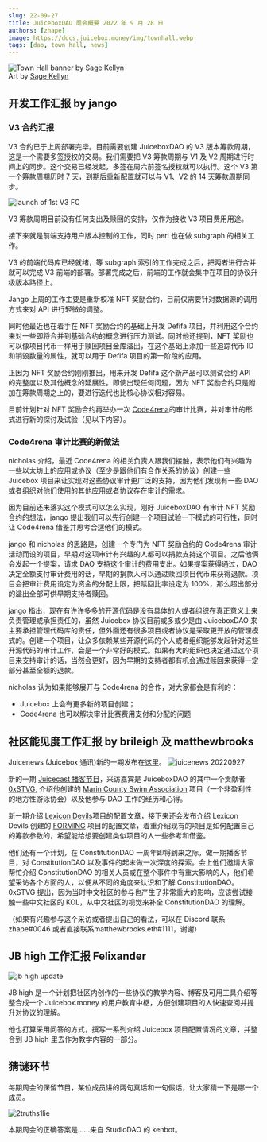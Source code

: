 ```yaml
---
slug: 22-09-27
title: JuiceboxDAO 周会概要 2022 年 9 月 28 日
authors: [zhape]
image: https://docs.juicebox.money/img/townhall.webp
tags: [dao, town hall, news]
---
```


![Town Hall banner by Sage Kellyn](townhall.webp)  
Art by [Sage Kellyn](https://twitter.com/SageKellyn)

## 开发工作汇报 by jango

### V3 合约汇报

V3 合约已于上周部署完毕。目前需要创建 JuiceboxDAO 的 V3 版本筹款周期，这是一个需要多签授权的交易。我们需要把 V3 筹款周期与 V1 及 V2 周期进行时间上的同步。这个交易已经发起，多签在周六前签名授权就可以执行。这个 V3 第一个筹款周期历时 7 天，到期后重新配置就可以与 V1、V2 的 14 天筹款周期同步。

![launch of 1st V3 FC](gSt2Dyu.webp)

V3 筹款周期目前没有任何支出及赎回的安排，仅作为接收 V3 项目费用用途。

接下来就是前端支持用户版本控制的工作，同时 peri 也在做 subgraph 的相关工作。

V3 的前端代码库已经就绪，等 subgraph 索引的工作完成之后，把两者进行合并就可以完成 V3 前端的部署。部署完成之后，前端的工作就会集中在项目的协议升级版本路径上。

Jango 上周的工作主要是重新校准 NFT 奖励合约，目前仅需要针对数据源的调用方式来对 API 进行轻微的调整。

同时他最近也在着手在 NFT 奖励合约的基础上开发 Defifa 项目，并利用这个合约来对一些即将合并到基础合约的概念进行压力测试。同时他还提到，NFT 奖励也可以像项目代币一样用于赎回项目金库溢出，在这个基础上添加一些追踪代币 ID 和销毁数量的属性，就可以用于 Defifa 项目的第一阶段的应用。

正因为 NFT 奖励合约刚刚推出，用来开发 Defifa 这个新产品可以测试合约 API 的完整度以及其他概念的延展性。即使出现任何问题，因为 NFT 奖励合约只是附加在筹款周期之上的，要进行迭代也比核心协议相对容易。

目前计划针对 NFT 奖励合约再举办一次 [Code4rena](https://code4rena.com/)的审计比赛，并对审计的形式进行新的探讨及试验（见以下内容）。

### Code4rena 审计比赛的新做法

nicholas 介绍，最近 Code4rena 的相关负责人跟我们接触，表示他们有兴趣为一些以太坊上的应用或协议（至少是跟他们有合作关系的协议）创建一些 Juicebox 项目来让实现对这些协议审计更广泛的支持，因为他们发现有一些 DAO 或者组织对他们使用的其他应用或者协议存在审计的需求。

因为目前还未落实这个模式可以怎么实现，刚好 JuiceboxDAO 有审计 NFT 奖励合约的想法，jango 提出我们可以先行创建一个项目试验一下模式的可行性，同时让 Code4rena 借鉴并思考合适他们的模式。

jango 和 nicholas 的思路是，创建一个专门为 NFT 奖励合约的 Code4rena 审计活动而设的项目，早期对这项审计有兴趣的人都可以捐款支持这个项目。之后他俩会发起一个提案，请求 DAO 支持这个审计的费用支出。如果提案获得通过，DAO 决定全额支付审计费用的话，早期的捐款人可以通过赎回项目代币来获得退款。项目会把审计费用设定为资金的分配上限，把赎回比率设定为 100%，那么超出部分的溢出全部可供早期支持者赎回。

jango 指出，现在有许许多多的开源代码是没有具体的人或者组织在真正意义上来负责管理或承担责任的，虽然 Juicebox 协议目前或多或少是由 JuiceboxDAO 来主要承担管理代码库的责任，但外面还有很多项目或者协议是采取更开放的管理模式的。创建一个项目，让众多依赖某些开源代码的个人或者组织能够发起针对这些开源代码的审计工作，会是一个非常好的模式。如果有大的组织也决定通过这个项目来支持审计的话，当然会更好，因为早期的支持者都有机会通过赎回来获得一定部分甚至全额的退款。

nicholas 认为如果能够展开与 Code4rena 的合作，对大家都会是有利的：
- Juicebox 上会有更多新的项目创建；
- Code4rena 也可以解决审计比赛费用支付和分配的问题

## 社区能见度工作汇报 by brileigh 及 matthewbrooks

Juicenews (Juicebox 通讯)新的一期发布在[这里](https://juicenews.beehiiv.com/p/juicenews-sep-27)。
![juicenews 20220927](0PM1U8z.webp)


新的一期 [Juicecast 播客节目](https://anchor.fm/thejuicecast/episodes/Ep--11---Steve-from-Marin-County-Swim-Association-e1oet1l)，采访嘉宾是 JuiceboxDAO 的其中一个贡献者 [0xSTVG](https://twitter.com/0xSTVG), 介绍他创建的 [Marin County Swim Association](https://juicebox.money/@mcsa) 项目（一个非盈利性的地方性游泳协会）以及他参与 DAO 工作的经历和心得。

新一期介绍 [Lexicon Devils](https://juicebox.money/p/lexicondevils)项目的配置文章，接下来还会发布介绍 Lexicon Devils 创建的 [FORMING](https://juicebox.money/v2/p/66) 项目的配置文章，着重介绍现有的项目是如何配置自己的筹款参数的，希望能给想要创建类似项目的人一些参考和借鉴。

他们还有一个计划，在 ConstitutionDAO 一周年即将到来之际，做一期播客节目，对 ConstitutionDAO 以及事件的起末做一次深度的探索。会上他们邀请大家帮忙介绍 ConstitutionDAO 的相关人员或在整个事件中有重大影响的人，他们希望采访各个方面的人，以便从不同的角度来认识和了解 ConstitutionDAO。0xSTVG 提出，因为当时中文社区的参与也产生了非常重大的影响，应该尝试接触一些中文社区的 KOL，从中文社区的视觉来补全 ConstitutionDAO 的理解。

（如果有兴趣参与这个采访或者提出自己的看法，可以在 Discord 联系 zhape#0046 或者直接联系matthewbrooks.eth#1111，谢谢）

## JB high 工作汇报 Felixander
![jb high update](ycglZ2j.webp)

JB high 是一个计划把社区内创作的一些协议的教学内容、博客及可用工具介绍等整合成一个 Juicebox.money 的用户教育中枢，方便创建项目的人快速查阅并提升对协议的理解。

他也打算采用问答的方式，撰写一系列介绍 Juicebox 项目配置情况的文章，并整合到 JB high 里去作为教学内容的一部分。

## 猜谜环节

每期周会的保留节目，某位成员讲的两句真话和一句假话，让大家猜一下是哪一个成员。

![2truths1lie](ImdjSrX.webp)

本期周会的正确答案是......来自 StudioDAO 的 kenbot。
